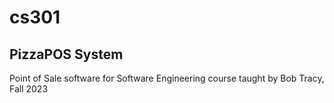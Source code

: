 # cs301
## PizzaPOS System
Point of Sale software for Software Engineering course taught by Bob Tracy, Fall 2023
